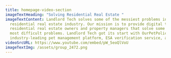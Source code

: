 ```yaml
---
title: homepage-video-section
imageTextHeading: "Solving Residential Real Estate "
imageTextContent: Landlord Tech solves some of the messiest problems in the
  residential real estate industry. Our mission is to provide digital tools to
  residential real estate owners and property managers that solve some of their
  most difficult problems. Landlord Tech got its start with OurPetPolicy, an
  industry-leading pet management platform, ESA verification service, and more.
videoSrcURL: https://www.youtube.com/embed/pW_5eoQlVoU
imageTextImg: /assets/group_2472.png
---
```

